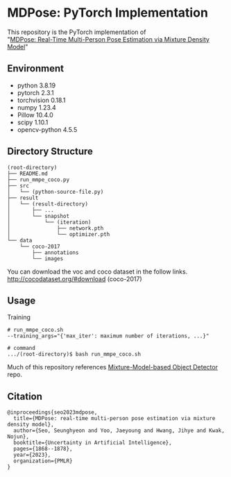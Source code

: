 MDPose: PyTorch Implementation
===========================================================

This repository is the PyTorch implementation of  
"[MDPose: Real-Time Multi-Person Pose Estimation via Mixture Density Model](https://arxiv.org/abs/2302.08751)"

Environment
-----------
- python 3.8.19
- pytorch 2.3.1
- torchvision 0.18.1
- numpy 1.23.4
- Pillow 10.4.0
- scipy 1.10.1
- opencv-python 4.5.5

Directory Structure
-------------------
```
(root-directory)
├── README.md
├── run_mmpe_coco.py
├── src
│   └── (python-source-file.py)
├── result
│   └── (result-directory)
│       ├── ...
│       └── snapshot
│           └── (iteration)
│               ├── network.pth
│               └── optimizer.pth
└── data
    └── coco-2017
        ├── annotations
        └── images
```
You can download the voc and coco dataset in the follow links.  
http://cocodataset.org/#download (coco-2017)

Usage
-----
Training
```
# run_mmpe_coco.sh
--training_args="{'max_iter': maximum number of iterations, ...}"

# command
.../(root-directory)$ bash run_mmpe_coco.sh
```

Much of this repository references [Mixture-Model-based Object Detector](https://arxiv.org/abs/1911.12721) repo.

Citation
--------
```
@inproceedings{seo2023mdpose,
  title={MDPose: real-time multi-person pose estimation via mixture density model},
  author={Seo, Seunghyeon and Yoo, Jaeyoung and Hwang, Jihye and Kwak, Nojun},
  booktitle={Uncertainty in Artificial Intelligence},
  pages={1868--1878},
  year={2023},
  organization={PMLR}
}
```
